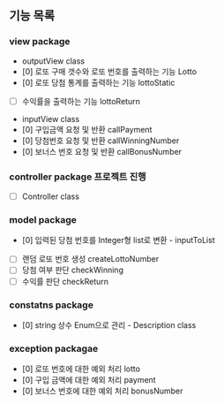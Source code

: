 ## 기능 목록

### view package
- outputView class
- [0] 로또 구매 갯수와 로또 번호를 출력하는 기능 Lotto
- [0] 로또 당첨 통계를 출력하는 기능 lottoStatic
- [ ] 수익률을 출력하는 기능 lottoReturn

- inputView class
- [0] 구입금액 요청 및 반환 callPayment
- [0] 당첨번호 요청 및 반환 callWinningNumber
- [0] 보너스 번호 요청 및 반환 callBonusNumber

### controller package 프로젝트 진행
- [ ] Controller class 

### model package
- [0] 입력된 당첨 번호를 Integer형 list로 변환 - inputToList
- [ ] 랜덤 로또 번호 생성 createLottoNumber
- [ ] 당첨 여부 판단 checkWinning
- [ ] 수익률 판단 checkReturn

### constatns package
- [0] string 상수 Enum으로 관리 - Description class

### exception packagae
- [0] 로또 번호에 대한 예외 처리 lotto
- [0] 구입 금액에 대한 예외 처리 payment
- [0] 보너스 번호에 대한 예외 처리 bonusNumber
